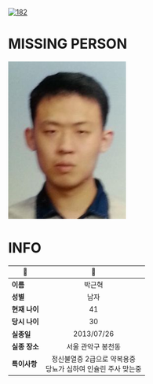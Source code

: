 [![182](https://img.shields.io/badge/%EC%8B%A4%EC%A2%85%EC%8B%A0%EA%B3%A0%EB%8A%94%20%EA%B5%AD%EB%B2%88%EC%97%86%EC%9D%B4-182-blue)](http://safe182.go.kr/index.do)

# MISSING PERSON

<img src="./missing_person.jpg">

# INFO

|🔑|💎|
|--|:--:|
|**이름**|박근혁|
|**성별**|남자|
|**현재 나이**|41|
|**당시 나이**|30|
|**실종일**|2013/07/26|
|**실종 장소**|서울 관악구 봉천동 |
|**특이사항**|정신불열증 2급으로 약복용중</br>당뇨가 심하여 인슐린 주사 맞는중|
